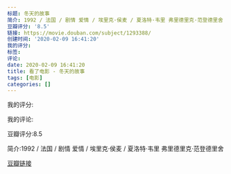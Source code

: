 ```yaml
---
标题: 冬天的故事
简介: 1992 / 法国 / 剧情 爱情 / 埃里克·侯麦 / 夏洛特·韦里 弗里德里克·范登德里舍
豆瓣评分: '8.5'
链接: https://movie.douban.com/subject/1293388/
创建时间: '2020-02-09 16:41:20'
我的评分:
标签:
评论:
date: 2020-02-09 16:41:20
title: 看了电影 - 冬天的故事
tags: [电影]
categories: []
---
```


我的评分:

我的评论:

豆瓣评分:8.5

简介:1992 / 法国 / 剧情 爱情 / 埃里克·侯麦 / 夏洛特·韦里 弗里德里克·范登德里舍

[豆瓣链接](https://movie.douban.com/subject/1293388/)

